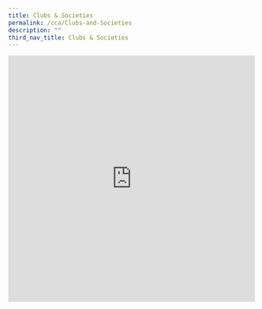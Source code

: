 ```yaml
---
title: Clubs & Societies
permalink: /cca/Clubs-and-Societies
description: ""
third_nav_title: Clubs & Societies
---
```

<iframe allowfullscreen="true" height="500" width="500" frameborder="0" src="https://docs.google.com/presentation/d/e/2PACX-1vTW2dlTI6cyrTa2jgRGuE-Ep4A-kMe7blMLitMiMO4T0cNMf5-PaP20AYHKL0XCC6nKi_y07IUPRqU4/embed?start=true&amp;loop=true&amp;delayms=3000"></iframe>